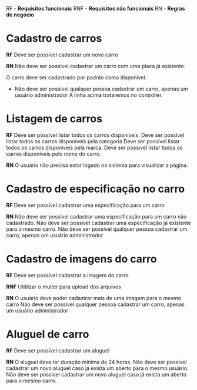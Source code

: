 RF - **Requisitos funcionais**
RNF - **Requisitos não funcionais**
RN - **Regras de negócio**

# Cadastro de carros

**RF**
Deve ser possível cadastrar um novo carro
<!-- Deve ser possível listar todas as categorias. -->

<!-- **RNF** -->
**RN**
Não deve ser possível cadastrar um carro com uma placa já existente.

O carro deve ser cadastrado por padrão como disponível.
 * Não deve ser possível qualquer pessoa cadastrar um carro, apenas um usuário administrador
A linha acima trataremos no controller.

# Listagem de carros

**RF**
Deve ser possível listar todos os carros disponíveis.
Deve ser possível listar todos os carros disponíveis pela categoria
Deve ser possível listar todos os carros disponíveis pela marca.
Deve ser possível listar todos os carros disponíveis pelo nome do carro.

**RN**
O usuário não precisa estar logado no sistema para visualizar a página.

# Cadastro de especificação no carro

**RF**
Deve ser possível cadastrar uma especificação para um carro


**RN**
Não deve ser possível cadastrar uma especificação para um carro não cadastrado.
Não deve ser possível cadastrar uma especificação já existente para o mesmo carro.
Não deve ser possível qualquer pessoa cadastrar um carro, apenas um usuário administrador

# Cadastro de imagens do carro

**RF**
Deve ser possível cadastrar a imagem do carro

**RNF**
Utitlizar o multer para upload dos arquivos

**RN**
O usuário deve poder cadastrar mais de uma imagem para o mesmo carro
Não deve ser possível qualquer pessoa cadastrar um carro, apenas um usuário administrador

# Aluguel de carro

**RF**
Deve ser possível cadastrar um aluguel

**RN**
O aluguel deve ter duração mínima de 24 horas.
Não deve ser possível cadastrar um novo aluguel caso já exista um aberto para o mesmo usuário.
Não deve ser possível cadastrar um novo aluguel caso já exista um aberto para o mesmo carro.

